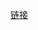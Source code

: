 [链接](https://www.ibm.com/developerworks/cn/linux/l-lo-io-scheduler-optimize-performance/index.html)
